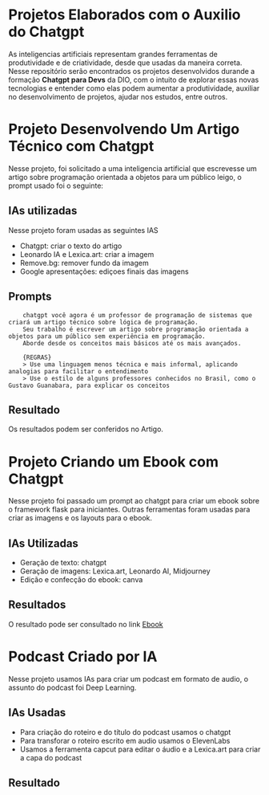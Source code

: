 
# Projetos Elaborados com o Auxilio do Chatgpt

As inteligencias artificiais representam grandes ferramentas de produtividade e de criatividade, desde que usadas da maneira correta.
Nesse repositório serão encontrados os projetos desenvolvidos durande a formação **Chatgpt para Devs** da DIO, com o intuito de explorar essas novas tecnologias e entender como elas podem aumentar a produtividade, auxiliar no desenvolvimento de projetos, ajudar nos estudos, entre outros.

# Projeto **Desenvolvendo Um Artigo Técnico com Chatgpt**

Nesse projeto, foi solicitado a uma inteligencia artificial que escrevesse um artigo sobre programação orientada a objetos para um público leigo, o prompt usado foi o seguinte:

## IAs utilizadas

Nesse projeto foram usadas as seguintes IAS
 - Chatgpt: criar o texto do artigo
 - Leonardo IA e Lexica.art: criar a imagem
 - Remove.bg: remover fundo da imagem
 - Google apresentações: ediçoes finais das imagens

## Prompts

        chatgpt você agora é um professor de programação de sistemas que criará um artigo técnico sobre lógica de programação.
        Seu trabalho é escrever um artigo sobre programação orientada a objetos para um público sem experiência em programação.
        Aborde desde os conceitos mais básicos até os mais avançados.

        {REGRAS}
        > Use uma linguagem menos técnica e mais informal, aplicando analogias para facilitar o entendimento
        > Use o estilo de alguns professores conhecidos no Brasil, como o Gustavo Guanabara, para explicar os conceitos


## Resultado
Os resultados podem ser conferidos no Artigo.


# Projeto **Criando um Ebook com Chatgpt**

Nesse projeto foi passado um prompt ao chatgpt para criar um ebook sobre o framework flask para iniciantes.
Outras ferramentas foram usadas para criar as imagens e os layouts para o ebook.

## IAs Utilizadas

 - Geração de texto: chatgpt
 - Geração de imagens: Lexica.art, Leonardo AI, Midjourney
 - Edição e confecção do ebook: canva

## Resultados
O resultado pode ser consultado no link
[Ebook](https://drive.google.com/file/d/1MsBsf4Mi3UrXaUxPBffYs1cmOEUKfRqs/view?usp=sharing)


# **Podcast Criado por IA**

Nesse projeto usamos IAs para criar um podcast em formato de audio, o assunto do podcast foi Deep Learning.

## IAs Usadas

 - Para criação do roteiro e do título do podcast usamos o chatgpt
 - Para transforar o roteiro escrito em audio usamos o ElevenLabs
 - Usamos a ferramenta capcut para editar o áudio e a Lexica.art para criar a capa do podcast

## Resultado